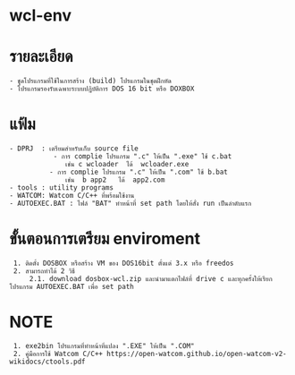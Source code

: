 # wcl-env
# รายละเอียด
    - ชุุดโปรแกรมที่ใช้ในการสร้าง (build) โปรแกรมในชุดฝึกหัด
    - โปรแกรมรองรับเฉพาะระบบปฎิบัติการ DOS 16 bit หรือ DOXBOX
    
# แฟ้ม
    - DPRJ  : เตรียมสำหรับเก็บ source file 
               - การ complie โปรแกรม ".c" ให้เป็น ".exe" ใช้ c.bat
                  เช่น c wcloader  ได้  wcloader.exe 
              - การ complie โปรแกรม ".c" ให้เป็น ".com" ใช้ b.bat
                  เช่น  b app2   ได้  app2.com
    - tools : utility programs
    - WATCOM: Watcom C/C++ ที่พร้อมใช้งาน
    - AUTOEXEC.BAT : ไฟล์ "BAT" ทำหน้าที่ set path โดยให้สั่ง run เป็นลำดับแรก

 # ขั้นตอนการเตรียม enviroment
     1. ติดตั้ง DOSBOX หรือสร้าง VM ของ DOS16bit ตั้งแต่ 3.x หรือ freedos
     2. สามารถทำได้ 2 วิธี
         2.1. download dosbox-wcl.zip และนำมาแตกไฟล์ที่ drive c และทุกครั้งให้เรียกโปรแกรม AUTOEXEC.BAT เพื่อ set path
         
  # NOTE
     1. exe2bin โปรแกรมที่ทำหน้าที่แปลง ".EXE" ให้เป็น ".COM"
     2. คู่มือการใช้ Watcom C/C++ https://open-watcom.github.io/open-watcom-v2-wikidocs/ctools.pdf
  
